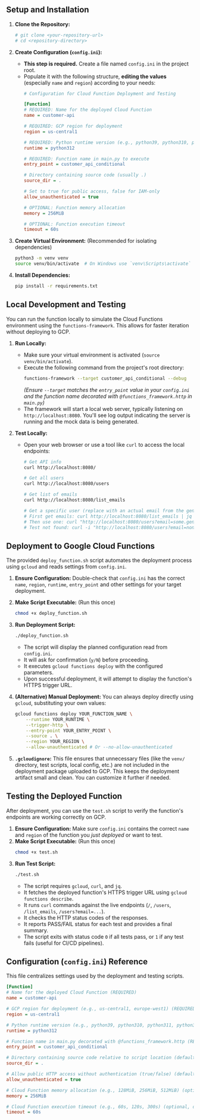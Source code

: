 
## Setup and Installation

1.  **Clone the Repository:**
    ```bash
    # git clone <your-repository-url>
    # cd <repository-directory>
    ```

2.  **Create Configuration (`config.ini`):**
    *   **This step is required.** Create a file named `config.ini` in the project root.
    *   Populate it with the following structure, **editing the values** (especially `name` and `region`) according to your needs:
        ```ini
        # Configuration for Cloud Function Deployment and Testing

        [Function]
        # REQUIRED: Name for the deployed Cloud Function
        name = customer-api

        # REQUIRED: GCP region for deployment
        region = us-central1

        # REQUIRED: Python runtime version (e.g., python39, python310, python311, python312)
        runtime = python312

        # REQUIRED: Function name in main.py to execute
        entry_point = customer_api_conditional

        # Directory containing source code (usually .)
        source_dir = .

        # Set to true for public access, false for IAM-only
        allow_unauthenticated = true

        # OPTIONAL: Function memory allocation
        memory = 256MiB

        # OPTIONAL: Function execution timeout
        timeout = 60s
        ```

3.  **Create Virtual Environment:** (Recommended for isolating dependencies)
    ```bash
    python3 -m venv venv
    source venv/bin/activate  # On Windows use `venv\Scripts\activate`
    ```

4.  **Install Dependencies:**
    ```bash
    pip install -r requirements.txt
    ```

## Local Development and Testing

You can run the function locally to simulate the Cloud Functions environment using the `functions-framework`. This allows for faster iteration without deploying to GCP.

1.  **Run Locally:**
    *   Make sure your virtual environment is activated (`source venv/bin/activate`).
    *   Execute the following command from the project's root directory:
        ```bash
        functions-framework --target customer_api_conditional --debug
        ```
        *(Ensure `--target` matches the `entry_point` value in your `config.ini` and the function name decorated with `@functions_framework.http` in `main.py`)*
    *   The framework will start a local web server, typically listening on `http://localhost:8080`. You'll see log output indicating the server is running and the mock data is being generated.

2.  **Test Locally:**
    *   Open your web browser or use a tool like `curl` to access the local endpoints:
        ```bash
        # Get API info
        curl http://localhost:8080/

        # Get all users
        curl http://localhost:8080/users

        # Get list of emails
        curl http://localhost:8080/list_emails

        # Get a specific user (replace with an actual email from the generated list)
        # First get emails: curl http://localhost:8080/list_emails | jq .
        # Then use one: curl "http://localhost:8080/users?email=some.generated.email@example.com"
        # Test not found: curl -i "http://localhost:8080/users?email=nonexistent@example.com" # -i shows headers including 404 status
        ```

## Deployment to Google Cloud Functions

The provided `deploy_function.sh` script automates the deployment process using `gcloud` and reads settings from `config.ini`.

1.  **Ensure Configuration:** Double-check that `config.ini` has the correct `name`, `region`, `runtime`, `entry_point` and other settings for your target deployment.
2.  **Make Script Executable:** (Run this once)
    ```bash
    chmod +x deploy_function.sh
    ```
3.  **Run Deployment Script:**
    ```bash
    ./deploy_function.sh
    ```
    *   The script will display the planned configuration read from `config.ini`.
    *   It will ask for confirmation (`y/N`) before proceeding.
    *   It executes `gcloud functions deploy` with the configured parameters.
    *   Upon successful deployment, it will attempt to display the function's HTTPS trigger URL.

4.  **(Alternative) Manual Deployment:** You can always deploy directly using `gcloud`, substituting your own values:
    ```bash
    gcloud functions deploy YOUR_FUNCTION_NAME \
        --runtime YOUR_RUNTIME \
        --trigger-http \
        --entry-point YOUR_ENTRY_POINT \
        --source . \
        --region YOUR_REGION \
        --allow-unauthenticated # Or --no-allow-unauthenticated
    ```

5.  **`.gcloudignore`:** This file ensures that unnecessary files (like the `venv/` directory, test scripts, local config, etc.) are not included in the deployment package uploaded to GCP. This keeps the deployment artifact small and clean. You can customize it further if needed.

## Testing the Deployed Function

After deployment, you can use the `test.sh` script to verify the function's endpoints are working correctly on GCP.

1.  **Ensure Configuration:** Make sure `config.ini` contains the correct `name` and `region` of the function you *just deployed* or want to test.
2.  **Make Script Executable:** (Run this once)
    ```bash
    chmod +x test.sh
    ```
3.  **Run Test Script:**
    ```bash
    ./test.sh
    ```
    *   The script requires `gcloud`, `curl`, and `jq`.
    *   It fetches the deployed function's HTTPS trigger URL using `gcloud functions describe`.
    *   It runs `curl` commands against the live endpoints (`/`, `/users`, `/list_emails`, `/users?email=...`).
    *   It checks the HTTP status codes of the responses.
    *   It reports PASS/FAIL status for each test and provides a final summary.
    *   The script exits with status code `0` if all tests pass, or `1` if any test fails (useful for CI/CD pipelines).

## Configuration (`config.ini`) Reference

This file centralizes settings used by the deployment and testing scripts.

```ini
[Function]
# Name for the deployed Cloud Function (REQUIRED)
name = customer-api

# GCP region for deployment (e.g., us-central1, europe-west1) (REQUIRED)
region = us-central1

# Python runtime version (e.g., python39, python310, python311, python312) (REQUIRED)
runtime = python312

# Function name in main.py decorated with @functions_framework.http (REQUIRED)
entry_point = customer_api_conditional

# Directory containing source code relative to script location (default .)
source_dir = .

# Allow public HTTP access without authentication (true/false) (default: false in script if missing)
allow_unauthenticated = true

# Cloud Function memory allocation (e.g., 128MiB, 256MiB, 512MiB) (optional, default: 256MiB in script)
memory = 256MiB

# Cloud Function execution timeout (e.g., 60s, 120s, 300s) (optional, default: 60s in script)
timeout = 60s
```